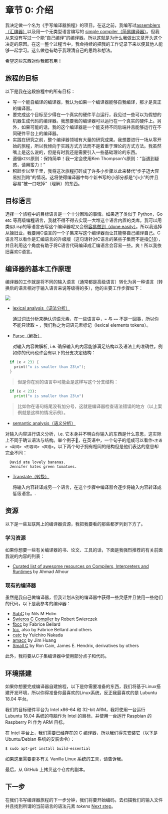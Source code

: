 # 章节 0: 介绍

我决定做一个名为《手写编译器旅程》的项目。在这之前，我编写过[assemblers（汇编器）](https://github.com/DoctorWkt/pdp7-unix/blob/master/tools/as7)以及用一个无类型语言编写的 [simple compiler（简易编译器）](https://github.com/DoctorWkt/h-compiler)。但我从来没有写过一个能“自己编译”的编译器。所以这就是为什么我做出文章开头这个决定的原因。在这一整个过程当中，我会持续的把我的工作记录下来以便其他人能够一起学习。这么做也有助于我理清自己的思路和想法。

希望这些东西对你我都有用！

## 旅程的目标

以下是我在这段旅程中的所有目标：

 + 写一个能自编译的编译器，我认为如果一个编译器能够自我编译，那才是真正的编译器。
 + 要完成这个目标至少得在一个真实的硬件平台运行，我见过一些可以为假想的机器生成代码的编译器。我想要我的编译器可以运行在一个真实的硬件上。另外，如果可能的话，我的这个编译器是一个能支持不同后端并且能够运行在不同硬件平台上的编译器。
 + 实践在研究之前，整个编译器领域有大量的研究成果。我想要进行一场从零开始的旅程，所以我倾向于实践方式方法而不是着重于理论的方式方法。我虽然嘴上是这么说的，但是有时我还是需要引入一些基础理论的东西。
 + 遵循`KISS`原则：保持简单！我一定会使用Ken Thompson's原则：“当遇到疑惑，请用蛮力！”
 + 积跬步以至千里，我将这次旅程打碎成了许多小步骤以此来替代“步子迈大容易扯到跨”的情况。这将使得编译器中每个新书写的小部分都是“小小”的并且容易“被一口吃掉”（理解）的东西。

## 目标语言

选择一个旅程中的目标语言是一个十分困难的事情。如果选了类似于 Python，Go etc 等高级编程语言，我就不得不得去实现一大堆这个语言内置的类库。我可以用类似Lisp的等语言去写这个编译器呢又会很[容易做到（done easily）](ftp://publications.ai.mit.edu/ai-publications/pdf/AIM-039.pdf)。所以我选择从操旧业，我要用C语言的一个子集来写这个编译器而让其能够自己编译自己。C语言可以看作是汇编语言的升级版（这句话针对C语言的某些子集而不是指[C18](https://en.wikipedia.org/wiki/C18_(C_standard_revision))），并且利用这个角度有助于将C语言代码编译成汇编语言会容易一些。爽！所以我依旧喜欢C语言。



## 编译器的基本工作原理

编译器的工作就是将不同的输入语言（通常都是高级语言）转化为另一种语言（转换后的语言相对于输入语言来说等级得的多），他的主要工作步骤如下：

![](D:/Work/Env/Git/GitRepo/acwj/00_Introduction/Figs/parsing_steps.png)

 + [lexical analysis（词法分析）](https://en.wikipedia.org/wiki/Lexical_analysis)

   通过词法分析来确认词语元素，在一些语言中，`=` 与 `==` 不是一回事，所以你不能只读取 `=` ，我们称之为词语元素标记（lexical elements tokens）。

 + [Parse（解析）](https://en.wikipedia.org/wiki/Parsing) 

   对输入内容做解析, i.e. 确保输入的内容能够满足结构以及语法上的准确性。例如你的代码也许会有以下的分支决定结构：

```c
  if (x < 23) {
    print("x is smaller than 23\n");
  }
```

> 但是你在别的语言中可能会是这样写这个分支结构：

```python
  if (x < 23):
    print("x is smaller than 23\n")
```

> 比如你在语句结尾没有加分号，这就是编译器检查语法错误的地方（以上案例就是这样的情况示例）。

 +  [semantic analysis（语义分析）](https://en.wikipedia.org/wiki/Semantic_analysis_(compilers))

   对输入内容进行语义分析，i.e. 它本身并不明白你输入的东西是什么意思，这实际上不同于确认语法与结构。举个例子🌰，在英语中，一个句子的组成可以看作`<主语> <副词> <形容词> <宾语>`。以下两个句子拥有相同的结构但是他们表达的意思却完全不同：

```
  David ate lovely bananas.
  Jennifer hates green tomatoes.
```

 + [Translate（转换）](https://en.wikipedia.org/wiki/Code_generation_(compiler))

   将输入内容转译成另一个语言，在这个步骤中编译器会逐步将输入内容转译成低级语言。.

## 资源

以下是一些互联网上的编译器资源，我把我要看的那些都罗列到下方了。

### 学习资源

如果你想要一些有关编译器的书、论文、工具的话，下面是我强烈推荐的有关前面我说的内容的列表：

  + [Curated list of awesome resources on Compilers, Interpreters and Runtimes](https://github.com/aalhour/awesome-compilers) by Ahmad Alhour

### 现有的编译器

虽然是我自己做编译器，但我计划从别的编译器中获得一些灵感并且使用一些他们的代码，以下是我参考的编译器：

  + [SubC](http://www.t3x.org/subc/) by Nils M Holm
  + [Swieros C Compiler](https://github.com/rswier/swieros/blob/master/root/bin/c.c) by Robert Swierczek
  + [fbcc](https://github.com/DoctorWkt/fbcc) by Fabrice Bellard
  + [tcc](https://bellard.org/tcc/), also by Fabrice Bellard and others
  + [catc](https://github.com/yui0/catc) by Yuichiro Nakada
  + [amacc](https://github.com/jserv/amacc) by Jim Huang
  + [Small C](https://en.wikipedia.org/wiki/Small-C) by Ron Cain,
    James E. Hendrix, derivatives by others

此外，我将要从C子集编译器中使用部分点子和代码。

## 环境搭建

如果你想要完成编译器自建旅程，以下是你需要准备的东西，我们将基于Linux搭建开发环境，所以你得准备你最喜欢的Linux系统，反正我最喜欢的是 Lubuntu 18.04 平台。

我们的目标硬件平台为 Intel x86-64 和 32-bit ARM，我将使用一台运行 Lubuntu 18.04 系统的电脑作为 Intel 的目标，并使用一台运行 Raspbian 的 Raspberry Pi 作为 ARM 目标。

在 Intel 平台上，我们需要已经存在的 C 编译器，所以我们得先安装它（以下是 Ubuntu/Debian 系统的安装命令）：

```bash
$ sudo apt-get install build-essential
```

如果这里需要更多有关 Vanilla Linux 系统的工具，请告诉我。

最后，从 GitHub 上拷贝这个仓库的副本。

## 下一步

在我们书写编译器旅程的下一步分钟，我们将要开始编码，去扫描我们的输入文件并且找到所谓的当前语言的语法元素 *tokens*  [Next step](../01_Scanner/Readme.md)。